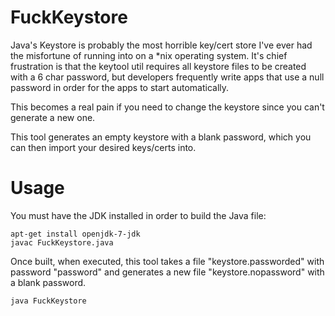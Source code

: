 # FuckKeystore

Java's Keystore is probably the most horrible key/cert store I've ever had the
misfortune of running into on a *nix operating system. It's chief frustration
is that the keytool util requires all keystore files to be created with a 6
char password, but developers frequently write apps that use a null password
in order for the apps to start automatically.

This becomes a real pain if you need to change the keystore since you can't
generate a new one.

This tool generates an empty keystore with a blank password, which you can
then import your desired keys/certs into.


# Usage

You must have the JDK installed in order to build the Java file:

    apt-get install openjdk-7-jdk
    javac FuckKeystore.java


Once built, when executed, this tool takes a file "keystore.passworded"
with password "password" and generates a new file "keystore.nopassword"
with a blank password.

    java FuckKeystore



